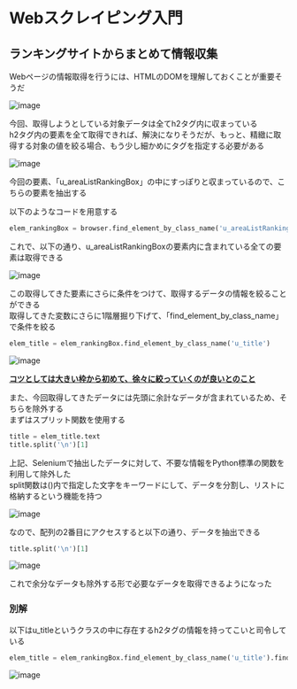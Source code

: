 # Webスクレイピング入門
## ランキングサイトからまとめて情報収集

Webページの情報取得を行うには、HTMLのDOMを理解しておくことが重要そうだ   

![image](https://user-images.githubusercontent.com/18514297/103480693-0fbb1580-4e19-11eb-8fa5-2387d503d331.png)

今回、取得しようとしている対象データは全てh2タグ内に収まっている   
h2タグ内の要素を全て取得できれば、解決になりそうだが、もっと、精緻に取得する対象の値を絞る場合、もう少し細かめにタグを指定する必要がある   

![image](https://user-images.githubusercontent.com/18514297/103480844-27df6480-4e1a-11eb-8374-d74f5fa7da61.png)

今回の要素、「u_areaListRankingBox」の中にすっぽりと収まっているので、こちらの要素を抽出する   

以下のようなコードを用意する   

```python
elem_rankingBox = browser.find_element_by_class_name('u_areaListRankingBox')
```

これで、以下の通り、u_areaListRankingBoxの要素内に含まれている全ての要素は取得できる    

![image](https://user-images.githubusercontent.com/18514297/103480905-b05e0500-4e1a-11eb-9f75-64075b75b599.png)

この取得してきた要素にさらに条件をつけて、取得するデータの情報を絞ることができる   
取得してきた変数にさらに1階層掘り下げて、「find_element_by_class_name」で条件を絞る   

```python
elem_title = elem_rankingBox.find_element_by_class_name('u_title')
```

![image](https://user-images.githubusercontent.com/18514297/103481013-66c1ea00-4e1b-11eb-89b9-ebeb53801e60.png)

__<u>コツとしては大きい枠から初めて、徐々に絞っていくのが良いとのこと</u>__

また、今回取得してきたデータには先頭に余計なデータが含まれているため、そちらを除外する   
まずはスプリット関数を使用する   

```python
title = elem_title.text
title.split('\n')[1]
```

上記、Seleniumで抽出したデータに対して、不要な情報をPython標準の関数を利用して除外した   
split関数は()内で指定した文字をキーワードにして、データを分割し、リストに格納するという機能を持つ   

![image](https://user-images.githubusercontent.com/18514297/103481201-b8b73f80-4e1c-11eb-82e1-421ce54b0bd8.png)

なので、配列の2番目にアクセスすると以下の通り、データを抽出できる   

```python
title.split('\n')[1]
```

![image](https://user-images.githubusercontent.com/18514297/103481304-704c5180-4e1d-11eb-875f-46eea84848c7.png)

これで余分なデータも除外する形で必要なデータを取得できるようになった   

### 別解

以下はu_titleというクラスの中に存在するh2タグの情報を持ってこいと司令している

```python
elem_title = elem_rankingBox.find_element_by_class_name('u_title').find_element_by_tag_name('h2')
```

![image](https://user-images.githubusercontent.com/18514297/103481404-29ab2700-4e1e-11eb-827e-18af53ba5afd.png)
